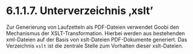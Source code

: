 # 6.1.1.7. Unterverzeichnis ‚xslt’

Zur Generierung von Laufzetteln als PDF-Dateien verwendet Goobi den Mechanismus der XSLT-Transformation. Hierbei werden aus bestehenden xml-Dateien auf der Basis von xslt-Dateien PDF-Dokumente generiert. Das Verzeichnis `xslt` ist die zentrale Stelle zum Vorhalten dieser xslt-Dateien.

